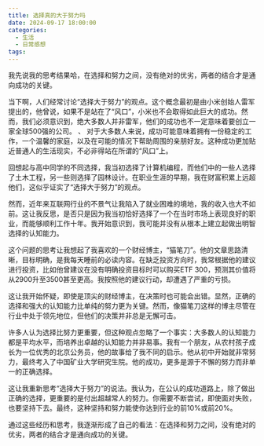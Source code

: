 ```yaml
---
title: 选择真的大于努力吗
date: 2024-09-17 18:00:00
categories:
  - 生活
  - 日常感想
tags:
---
```

我先说我的思考结果哈，在选择和努力之间，没有绝对的优劣，两者的结合才是通向成功的关键。

当下啊，人们经常讨论“选择大于努力”的观点。这个概念最初是由小米创始人雷军提出的，他曾说，如果不是站在了“风口”，小米也不会取得如此巨大的成功。然而，我们必须意识到，绝大多数人并非雷军，他们的成功也不一定意味着要创立一家全球500强的公司。
、
对于大多数人来说，成功可能意味着拥有一份稳定的工作，一个温馨的家庭，以及在可能的情况下帮助周围的亲朋好友。这种成功更加贴近普通人的生活现实，不必非得站在所谓的“风口”上。

回想起与高中同学的不同选择，我当初选择了计算机编程，而他们中的一些人选择了土木工程，另一些则选择了园林设计。在职业生涯的早期，我在财富积累上远超他们，这似乎证实了“选择大于努力”的观点。

然而，近年来互联网行业的不景气让我陷入了就业困难的境地，我的收入也大不如前。这让我反思，是否只是因为我当初恰好选择了一个在当时市场上表现良好的职业，而能够顺利工作十年。我开始意识到，我可能并没有从根本上建立起做出明智选择的认知能力。

这个问题的思考让我想起了我喜欢的一个财经博主，“猫笔刀”。他的文章思路清晰，目标明确，是我每天睡前的必读内容。在缺乏投资方向时，我常根据他的建议进行投资，比如他曾建议在没有明确投资目标时可以购买ETF 300，预测其价值将从2900升至3500甚至更高。我按照他的建议行动，却遭遇了严重的亏损。

这让我开始怀疑，即使是顶尖的财经博主，在决策时也可能会出错。显然，正确的选择和强大的认知能力比单纯的努力更为关键。然而，像猫笔刀这样的博主尽管在行业中处于领先地位，但他们的决策并非总是无懈可击。

许多人认为选择比努力更重要，但这种观点忽略了一个事实：大多数人的认知能力都是平均水平，而培养出卓越的认知能力并非易事。我有一个朋友，从农村孩子成长为一位优秀的北京公务员，他的故事给了我不同的启示。他从初中开始就非常努力，最终考入了中国矿业大学研究生院。他的成功，更多是源于不懈的努力而非单一的正确选择。

这让我重新思考“选择大于努力”的说法。我认为，在公认的成功道路上，除了做出正确的选择，更重要的是付出超越常人的努力。你需要不断尝试，即使面对失败，也要坚持下去。最终，这种坚持和努力能使你达到行业的前10%或前20%。

通过这些经历和思考，我逐渐形成了自己的看法：在选择和努力之间，没有绝对的优劣，两者的结合才是通向成功的关键。